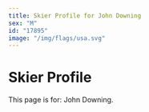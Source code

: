 ```yaml
---
title: Skier Profile for John Downing
sex: "M"
id: "17895"
image: "/img/flags/usa.svg" 
---
```


# Skier Profile

This page is for: John Downing.
    